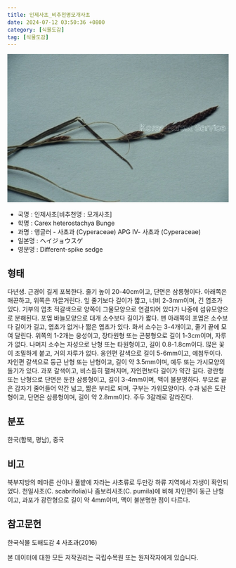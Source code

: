 ```yaml
---
title: 인제사초_비추천명모개사초
date: 2024-07-12 03:50:36 +0800
category: [식물도감]
tag: [식물도감]
---
```




![인제사초[비추천명 : 모개사초]](/assets/img/fileUpload/plants/basic/Cyperaceae/Carex/5207/1_th2.JPG)
- 국명 : 인제사초[비추천명 : 모개사초]
- 학명 : Carex heterostachya Bunge
- 과명 : 앵글러 - 사초과 (Cyperaceae) APG Ⅳ- 사초과 (Cyperaceae)
- 일본명 : ヘイジョウスゲ
- 영문명 : Different-spike sedge


## 형태
다년생. 근경이 길게 포복한다. 줄기 높이 20-40cm이고, 단면은 삼릉형이다. 아래쪽은 매끈하고, 위쪽은 까끌거린다. 잎 줄기보다 길이가 짧고, 너비 2-3mm이며, 긴 엽초가 있다. 기부의 엽초 적갈색으로 양쪽이 그물모양으로 연결되어 있다가 나중에 섬유모양으로 분해된다. 포엽 바늘모양으로 대개 소수보다 길이가 짧다. 맨 아래쪽의 포엽은 소수보다 길이가 길고, 엽초가 없거나 짧은 엽초가 있다. 화서 소수는 3-4개이고, 줄기 끝에 모여 달린다. 위쪽의 1-2개는 웅성이고, 장타원형 또는 곤봉형으로 길이 1-3cm이며, 자루가 없다. 나머지 소수는 자성으로 난형 또는 타원형이고, 길이 0.8-1.8cm이다. 많은 꽃이 조밀하게 붙고, 거의 자루가 없다. 웅인편 갈색으로 길이 5-6mm이고, 예첨두이다. 자인편 갈색으로 둥근 난형 또는 난형이고, 길이 약 3.5mm이며, 예두 또는 가시모양의 돌기가 있다. 과포 갈색이고, 비스듬히 펼쳐지며, 자인편보다 길이가 약간 길다. 광란형 또는 난형으로 단면은 둔한 삼릉형이고, 길이 3-4mm이며, 맥이 불분명하다. 무모로 끝은 갑자기 줄어들어 약간 넓고, 짧은 부리로 되며, 구부는 가위모양이다. 수과 넓은 도란형이고, 단면은 삼릉형이며, 길이 약 2.8mm이다. 주두 3갈래로 갈라진다.
## 분포
한국(함북, 평남), 중국
## 비고
북부지방의 메마른 산이나 풀밭에 자라는 사초류로 두만강 하류 지역에서 자생이 확인되었다. 천일사초(C. scabrifolia)나 좀보리사초(C. pumila)에 비해 자인편이 둥근 난형이고, 과포가 광란형으로 길이 약 4mm이며, 맥이 불분명한 점이 다르다.
## 참고문헌
한국식물 도해도감 4 사초과(2016)






본 데이터에 대한 모든 저작권리는 국립수목원 또는 원저작자에게 있습니다.
